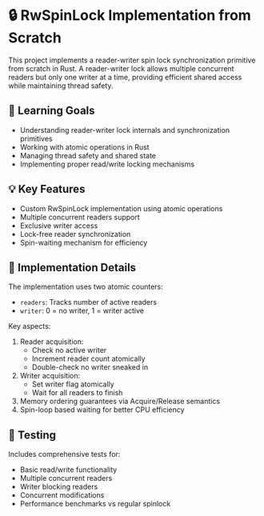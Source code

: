 # 🔒 RwSpinLock Implementation from Scratch

This project implements a reader-writer spin lock synchronization primitive from scratch in Rust. A reader-writer lock allows multiple concurrent readers but only one writer at a time, providing efficient shared access while maintaining thread safety.

## 🎯 Learning Goals

- Understanding reader-writer lock internals and synchronization primitives
- Working with atomic operations in Rust
- Managing thread safety and shared state
- Implementing proper read/write locking mechanisms

## 💡 Key Features

- Custom RwSpinLock implementation using atomic operations
- Multiple concurrent readers support
- Exclusive writer access
- Lock-free reader synchronization
- Spin-waiting mechanism for efficiency

## 🚀 Implementation Details

The implementation uses two atomic counters:

- `readers`: Tracks number of active readers
- `writer`: 0 = no writer, 1 = writer active

Key aspects:

1. Reader acquisition:
   - Check no active writer
   - Increment reader count atomically
   - Double-check no writer sneaked in
2. Writer acquisition:
   - Set writer flag atomically
   - Wait for all readers to finish
3. Memory ordering guarantees via Acquire/Release semantics
4. Spin-loop based waiting for better CPU efficiency

## 🧪 Testing

Includes comprehensive tests for:

- Basic read/write functionality
- Multiple concurrent readers
- Writer blocking readers
- Concurrent modifications
- Performance benchmarks vs regular spinlock
